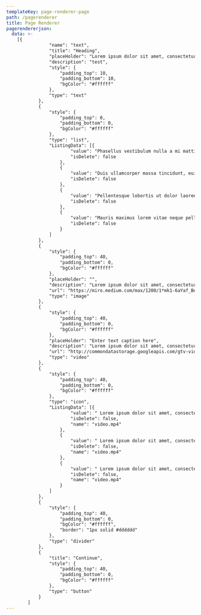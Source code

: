 ```yaml
---
templateKey: page-renderer-page
path: /pagerenderer
title: Page Renderer
pagerendererjson:
  data: >-
    [{
        		"name": "text",
        		"title": "Heading",
        		"placeHolder": "Lorem ipsum dolor sit amet, consectetur adipiscing elit, sed do eiusmod tempor incididunt ut labore et dolore magna aliqua. Ut enim ad minim veniam quis nostrud exercitation ullamco laboris nisi ut aliquip ex ea commodo consequat.",
        		"description": "test",
        		"style": {
        			"padding_top": 10,
        			"padding_bottom": 10,
        			"bgColor": "#ffffff"
        		},
        		"type": "text"
        	},
        	{
        		"style": {
        			"padding_top": 0,
        			"padding_bottom": 0,
        			"bgColor": "#ffffff"
        		},
        		"type": "list",
        		"ListingData": [{
        				"value": "Phasellus vestibulum nulla a mi mattis, in fringilla elit sodales.",
        				"isDelete": false
        			},
        			{
        				"value": "Duis ullamcorper massa tincidunt, euismod tortor et, mollis erat.",
        				"isDelete": false
        			},
        			{
        				"value": "Pellentesque lobortis ut dolor laoreet sollicitudin et vitae justo.",
        				"isDelete": false
        			},
        			{
        				"value": "Mauris maximus lorem vitae neque pellentesque, sit amet aliquam turpis feugiat.",
        				"isDelete": false
        			}
        		]
        	},
        	{
        		"style": {
        			"padding_top": 40,
        			"padding_bottom": 0,
        			"bgColor": "#ffffff"
        		},
        		"placeHolder": "",
        		"description": "Lorem ipsum dolor sit amet, consectetur adipiscing elit, sed do eiusmod tempor incididunt ut labore et dolore magna aliqua. Ut enim ad minim veniam quis nostrud exercitation ullamco laboris nisi ut aliquip ex ea commodo consequat.",
        		"url": "https://miro.medium.com/max/1200/1*mk1-6aYaf_Bes1E3Imhc0A.jpeg",
        		"type": "image"
        	},
        	{
        		"style": {
        			"padding_top": 40,
        			"padding_bottom": 0,
        			"bgColor": "#ffffff"
        		},
        		"placeHolder": "Enter text caption here",
        		"description": "Lorem ipsum dolor sit amet, consectetur adipiscing elit, sed do eiusmod tempor incididunt ut labore et dolore magna aliqua. Ut enim ad minim veniam quis nostrud exercitation ullamco laboris nisi ut aliquip ex ea commodo consequat.",
        		"url": "http://commondatastorage.googleapis.com/gtv-videos-bucket/sample/BigBuckBunny.mp4",
        		"type": "video"
        	},
        	{
        		"style": {
        			"padding_top": 40,
        			"padding_bottom": 0,
        			"bgColor": "#ffffff"
        		},
        		"type": "icon",
        		"ListingData": [{
        				"value": " Lorem ipsum dolor sit amet, consectetur adipiscing elit, sed do eiusmod tempor incididunt ut labore et dolore magna aliqua. Ut enim ad minim veniam, quis nostrud exercitation ullamco laboris nisi ut aliquip ex ea commodo consequat.",
        				"isDelete": false,
        				"name": "video.mp4"
        			},
        			{
        				"value": " Lorem ipsum dolor sit amet, consectetur adipiscing elit, sed do eiusmod tempor incididunt ut labore et dolore magna aliqua. Ut enim ad minim veniam, quis nostrud exercitation ullamco laboris nisi ut aliquip ex ea commodo consequat.",
        				"isDelete": false,
        				"name": "video.mp4"
        			},
        			{
        				"value": " Lorem ipsum dolor sit amet, consectetur adipiscing elit, sed do eiusmod tempor incididunt ut labore et dolore magna aliqua. Ut enim ad minim veniam, quis nostrud exercitation ullamco laboris nisi ut aliquip ex ea commodo consequat.",
        				"isDelete": false,
        				"name": "video.mp4"
        			}
        		]
        	},
        	{
        		"style": {
        			"padding_top": 40,
        			"padding_bottom": 0,
        			"bgColor": "#ffffff",
    				"border": "1px solid #dddddd"
        		},
        		"type": "divider"
        	},
        	{
        		"title": "Continue",
        		"style": {
        			"padding_top": 40,
        			"padding_bottom": 0,
        			"bgColor": "#ffffff"
        		},
        		"type": "button"
        	}
        ]
---
```

